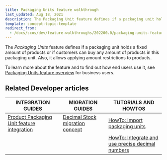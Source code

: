 ```yaml
---
title: Packaging Units feature walkthrough
last_updated: Aug 18, 2021
description: The Packaging Unit feature defines if a packaging unit holds a fixed amount of products or if customers can buy any amount of products in this packaging unit. Also, it allows applying amount restrictions to products
template: concept-topic-template
redirect_from:
  - /docs/scos/dev/feature-walkthroughs/202200.0/packaging-units-feature-walkthrough.html
---
```


The _Packaging Units_ feature defines if a packaging unit holds a fixed amount of products or if customers can buy any amount of products in this packaging unit. Also, it allows applying amount restrictions to products.


To learn more about the feature and to find out how end users use it, see [Packaging Units feature overview](/docs/scos/user/features/{{page.version}}/packaging-units-feature-overview.html) for business users.


## Related Developer articles

|INTEGRATION GUIDES  | MIGRATION GUIDES | TUTORIALS AND HOWTOS |
|---------|---------|---------|
| [Product Packaging Unit feature integration](/docs/scos/dev/feature-integration-guides/{{page.version}}/packaging-units-feature-integration.html)  | [Decimal Stock migration concept](/docs/scos/dev/migration-concepts/decimal-stock-migration-concept.html) | [HowTo: Import packaging units](/docs/scos/dev/tutorials-and-howtos/howtos/feature-howtos/data-imports/howto-import-packaging-units.html) |
|   |   | [HowTo: Integrate and use precise decimal numbers](/docs/scos/dev/tutorials-and-howtos/howtos/howto-integrate-and-use-precise-decimal-numbers.html)  |
